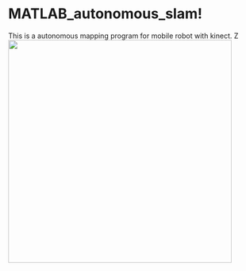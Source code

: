 # MATLAB_autonomous_slam!
This is a autonomous mapping program for mobile robot with kinect.
Z<img src="https://github.com/bnurbekov/FrontierBasedExplorationAndNavigation/blob/master/Turtlebot.jpg" width="450">
